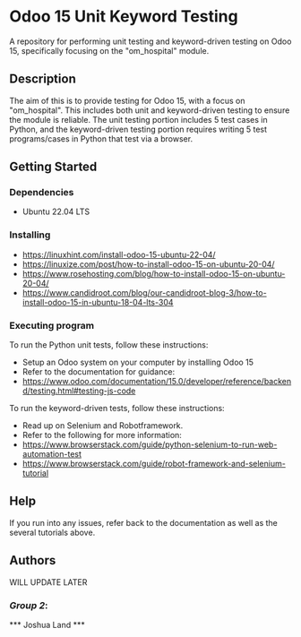 # Odoo 15 Unit Keyword Testing

A repository for performing unit testing and keyword-driven testing on Odoo 15, specifically focusing on the "om_hospital" module.

## Description

The aim of this is to provide testing for Odoo 15, with a focus on "om_hospital". This includes both unit and keyword-driven testing to ensure the module is reliable. The unit testing portion includes 5 test cases in Python, and the keyword-driven testing portion requires writing 5 test programs/cases in Python that test via a browser.

## Getting Started

### Dependencies

* Ubuntu 22.04 LTS

### Installing

* https://linuxhint.com/install-odoo-15-ubuntu-22-04/
* https://linuxize.com/post/how-to-install-odoo-15-on-ubuntu-20-04/
* https://www.rosehosting.com/blog/how-to-install-odoo-15-on-ubuntu-20-04/
* https://www.candidroot.com/blog/our-candidroot-blog-3/how-to-install-odoo-15-in-ubuntu-18-04-lts-304

### Executing program

To run the Python unit tests, follow these instructions:
* Setup an Odoo system on your computer by installing Odoo 15
* Refer to the documentation for guidance:
* https://www.odoo.com/documentation/15.0/developer/reference/backend/testing.html#testing-js-code

To run the keyword-driven tests, follow these instructions:
* Read up on Selenium and Robotframework.
* Refer to the following for more information:
* https://www.browserstack.com/guide/python-selenium-to-run-web-automation-test
* https://www.browserstack.com/guide/robot-framework-and-selenium-tutorial

## Help

If you run into any issues, refer back to the documentation as well as the several tutorials above.

## Authors

WILL UPDATE LATER
### _Group 2_:
*** Joshua Land *** 
